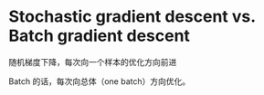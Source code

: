 # Stochastic gradient descent vs. Batch gradient descent

随机梯度下降，每次向一个样本的优化方向前进

Batch 的话，每次向总体（one batch）方向优化。
